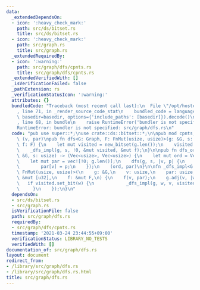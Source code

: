 ```yaml
---
data:
  _extendedDependsOn:
  - icon: ':heavy_check_mark:'
    path: src/ds/bitset.rs
    title: src/ds/bitset.rs
  - icon: ':heavy_check_mark:'
    path: src/graph.rs
    title: src/graph.rs
  _extendedRequiredBy:
  - icon: ':warning:'
    path: src/graph/dfs/cpnts.rs
    title: src/graph/dfs/cpnts.rs
  _extendedVerifiedWith: []
  _isVerificationFailed: false
  _pathExtension: rs
  _verificationStatusIcon: ':warning:'
  attributes: {}
  bundledCode: "Traceback (most recent call last):\n  File \"/opt/hostedtoolcache/Python/3.9.2/x64/lib/python3.9/site-packages/onlinejudge_verify/documentation/build.py\"\
    , line 71, in _render_source_code_stat\n    bundled_code = language.bundle(stat.path,\
    \ basedir=basedir, options={'include_paths': [basedir]}).decode()\n  File \"/opt/hostedtoolcache/Python/3.9.2/x64/lib/python3.9/site-packages/onlinejudge_verify/languages/user_defined.py\"\
    , line 68, in bundle\n    raise RuntimeError('bundler is not specified: {}'.format(path.as_posix()))\n\
    RuntimeError: bundler is not specified: src/graph/dfs.rs\n"
  code: "pub use super::*;\nuse crate::ds::bitset::*;\n\npub mod cpnts;\n\n/// f:\
    \ (v, par)\npub fn dfs<G: Graph, F: FnMut(usize, usize)>(g: &G, s: usize, mut\
    \ f: F) {\n    let mut visited = new_bitset(g.len());\n    visited.set_bit(s);\n\
    \    _dfs_impl(g, s, !0, &mut visited, &mut f);\n}\n\npub fn dfs_ord_par<G: Graph>(g:\
    \ &G, s: usize) -> (Vec<usize>, Vec<usize>) {\n    let mut ord = Vec::with_capacity(g.len());\n\
    \    let mut par = vec![!0; g.len()];\n    dfs(g, s, |v, p| {\n        ord.push(v);\n\
    \        par[v] = p;\n    });\n    (ord, par)\n}\n\nfn _dfs_impl<G: Graph, F:\
    \ FnMut(usize, usize)>(\n    g: &G,\n    v: usize,\n    par: usize,\n    visited:\
    \ &mut [u32],\n    f: &mut F,\n) {\n    f(v, par);\n    g.adj(v, |w| {\n     \
    \   if visited.set_bit(w) {\n            _dfs_impl(g, w, v, visited, f);\n   \
    \     }\n    });\n}\n"
  dependsOn:
  - src/ds/bitset.rs
  - src/graph.rs
  isVerificationFile: false
  path: src/graph/dfs.rs
  requiredBy:
  - src/graph/dfs/cpnts.rs
  timestamp: '2021-03-24 23:44:55+09:00'
  verificationStatus: LIBRARY_NO_TESTS
  verifiedWith: []
documentation_of: src/graph/dfs.rs
layout: document
redirect_from:
- /library/src/graph/dfs.rs
- /library/src/graph/dfs.rs.html
title: src/graph/dfs.rs
---
```

